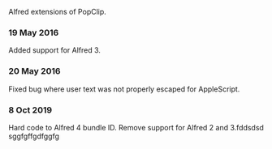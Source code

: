 Alfred extensions of PopClip.

### 19 May 2016

Added support for Alfred 3.

### 20 May 2016

Fixed bug where user text was not properly escaped for AppleScript.

### 8 Oct 2019

Hard code to Alfred 4 bundle ID. Remove support for Alfred 2 and 3.fddsdsd
sggfgffgdfggfg